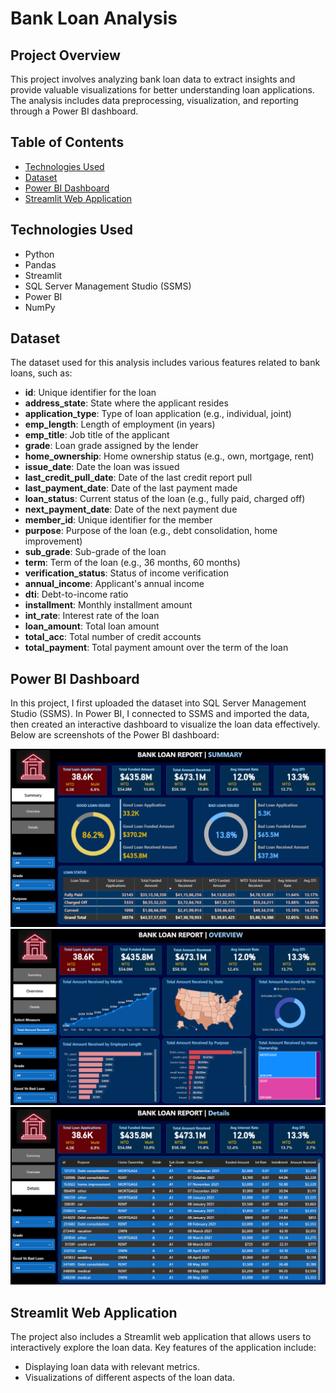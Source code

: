 # Bank Loan Analysis

## Project Overview
This project involves analyzing bank loan data to extract insights and provide valuable visualizations for better understanding loan applications. The analysis includes data preprocessing, visualization, and reporting through a Power BI dashboard.

## Table of Contents
- [Technologies Used](#technologies-used)
- [Dataset](#dataset)
- [Power BI Dashboard](#power-bi-dashboard)
- [Streamlit Web Application](#streamlit-web-application)

## Technologies Used
- Python
- Pandas
- Streamlit
- SQL Server Management Studio (SSMS)
- Power BI
- NumPy

## Dataset
The dataset used for this analysis includes various features related to bank loans, such as:

- **id**: Unique identifier for the loan
- **address_state**: State where the applicant resides
- **application_type**: Type of loan application (e.g., individual, joint)
- **emp_length**: Length of employment (in years)
- **emp_title**: Job title of the applicant
- **grade**: Loan grade assigned by the lender
- **home_ownership**: Home ownership status (e.g., own, mortgage, rent)
- **issue_date**: Date the loan was issued
- **last_credit_pull_date**: Date of the last credit report pull
- **last_payment_date**: Date of the last payment made
- **loan_status**: Current status of the loan (e.g., fully paid, charged off)
- **next_payment_date**: Date of the next payment due
- **member_id**: Unique identifier for the member
- **purpose**: Purpose of the loan (e.g., debt consolidation, home improvement)
- **sub_grade**: Sub-grade of the loan
- **term**: Term of the loan (e.g., 36 months, 60 months)
- **verification_status**: Status of income verification
- **annual_income**: Applicant's annual income
- **dti**: Debt-to-income ratio
- **installment**: Monthly installment amount
- **int_rate**: Interest rate of the loan
- **loan_amount**: Total loan amount
- **total_acc**: Total number of credit accounts
- **total_payment**: Total payment amount over the term of the loan

## Power BI Dashboard
In this project, I first uploaded the dataset into SQL Server Management Studio (SSMS). In Power BI, I connected to SSMS and imported the data, then created an interactive dashboard to visualize the loan data effectively. Below are screenshots of the Power BI dashboard:

![Dashboard Screenshot 1](PowerBi_screenshots/Dashboard_1(Summary).png)
![Dashboard Screenshot 2](PowerBi_screenshots/Dashboard_2(Overview).png)
![Dashboard Screenshot 3](PowerBi_screenshots/Dashboard_3(Details).png)

## Streamlit Web Application
The project also includes a Streamlit web application that allows users to interactively explore the loan data. Key features of the application include:
- Displaying loan data with relevant metrics.
- Visualizations of different aspects of the loan data.

